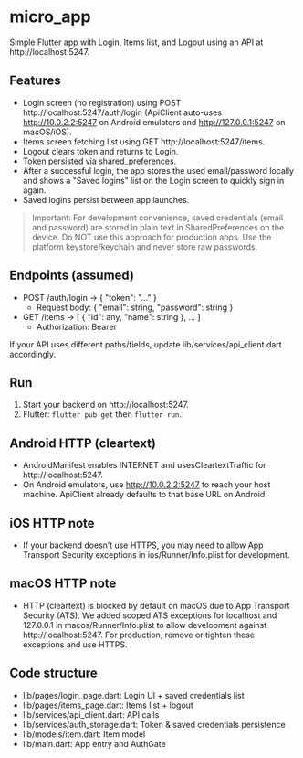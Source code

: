 # micro_app

Simple Flutter app with Login, Items list, and Logout using an API at http://localhost:5247.

## Features
- Login screen (no registration) using POST http://localhost:5247/auth/login (ApiClient auto-uses http://10.0.2.2:5247 on Android emulators and http://127.0.0.1:5247 on macOS/iOS).
- Items screen fetching list using GET http://localhost:5247/items.
- Logout clears token and returns to Login.
- Token persisted via shared_preferences.
- After a successful login, the app stores the used email/password locally and shows a "Saved logins" list on the Login screen to quickly sign in again.
- Saved logins persist between app launches.

> Important: For development convenience, saved credentials (email and password) are stored in plain text in SharedPreferences on the device. Do NOT use this approach for production apps. Use the platform keystore/keychain and never store raw passwords.

## Endpoints (assumed)
- POST /auth/login -> { "token": "..." }
  - Request body: { "email": string, "password": string }
- GET /items -> [ { "id": any, "name": string }, ... ]
  - Authorization: Bearer <token>

If your API uses different paths/fields, update lib/services/api_client.dart accordingly.

## Run
1. Start your backend on http://localhost:5247.
2. Flutter: `flutter pub get` then `flutter run`.

## Android HTTP (cleartext)
- AndroidManifest enables INTERNET and usesCleartextTraffic for http://localhost:5247.
- On Android emulators, use http://10.0.2.2:5247 to reach your host machine. ApiClient already defaults to that base URL on Android.

## iOS HTTP note
- If your backend doesn’t use HTTPS, you may need to allow App Transport Security exceptions in ios/Runner/Info.plist for development.

## macOS HTTP note
- HTTP (cleartext) is blocked by default on macOS due to App Transport Security (ATS). We added scoped ATS exceptions for localhost and 127.0.0.1 in macos/Runner/Info.plist to allow development against http://localhost:5247. For production, remove or tighten these exceptions and use HTTPS.

## Code structure
- lib/pages/login_page.dart: Login UI + saved credentials list
- lib/pages/items_page.dart: Items list + logout
- lib/services/api_client.dart: API calls
- lib/services/auth_storage.dart: Token & saved credentials persistence
- lib/models/item.dart: Item model
- lib/main.dart: App entry and AuthGate
